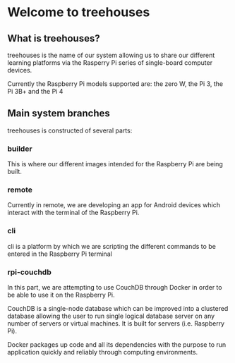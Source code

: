 Welcome to treehouses
=====================

What is treehouses?
-------------------

treehouses is the name of our system allowing us to share our different learning platforms via the Rasperry Pi series of single-board computer devices.

Currently the Raspberry Pi models supported are: the zero W, the Pi 3, the Pi 3B+ and the Pi 4


Main system branches
--------------------

treehouses is constructed of several parts:

### builder

This is where our different images intended for the Raspberry Pi are being built.

### remote

Currently in remote, we are developing an app for Android devices which interact with the terminal of the Raspberry Pi.

### cli

cli is a platform by which we are scripting the different commands to be entered in the Raspberry Pi terminal

### rpi-couchdb

In this part, we are attempting to use CouchDB through Docker in order to be able to use it on the Raspberry Pi.

CouchDB is a single-node database which can be improved into a clustered database allowing the user to run single logical database server on any number of servers or virtual machines. It is built for servers (i.e. Raspberry Pi).

Docker packages up code and all its dependencies with the purpose to run application quickly and reliably through computing environments.

